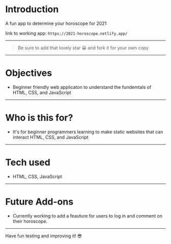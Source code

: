 # Introduction

A fun app to determine your horoscope for 2021 

link to working app: `https://2021-horoscope.netlify.app/`

---

> Be sure to add that lovely star 😀 and fork it for your own copy

---

# Objectives

- Beginner friendly web applicaton to understand the fundemtals of HTML, CSS, and JavaScript

---

# Who is this for? 

- It's for beginner programmers learning to make static websites that can interact HTML, CSS, and JavaScript
---

# Tech used 

- HTML, CSS, JavaScript

---


# Future Add-ons
- Currently working to add a feauture for users to log in and comment on their horoscope.
---

 
 Have fun testing and improving it! 😎


